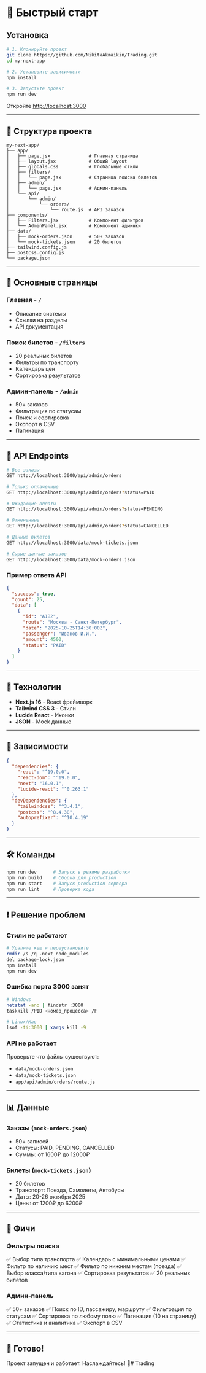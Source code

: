 # 🚀 Быстрый старт

## Установка
```bash
# 1. Клонируйте проект
git clone https://github.com/NikitaAkmaikin/Trading.git
cd my-next-app

# 2. Установите зависимости
npm install

# 3. Запустите проект
npm run dev
```

Откройте [http://localhost:3000](http://localhost:3000)

---

## 📁 Структура проекта
```
my-next-app/
├── app/
│   ├── page.jsx              # Главная страница
│   ├── layout.jsx            # Общий layout
│   ├── globals.css           # Глобальные стили
│   ├── filters/
│   │   └── page.jsx          # Страница поиска билетов
│   ├── admin/
│   │   └── page.jsx          # Админ-панель
│   └── api/
│       └── admin/
│           └── orders/
│               └── route.js  # API заказов
├── components/
│   ├── Filters.jsx           # Компонент фильтров
│   └── AdminPanel.jsx        # Компонент админки
├── data/
│   ├── mock-orders.json      # 50+ заказов
│   └── mock-tickets.json     # 20 билетов
├── tailwind.config.js
├── postcss.config.js
└── package.json
```

---

## 🎯 Основные страницы

### Главная - `/`
- Описание системы
- Ссылки на разделы
- API документация

### Поиск билетов - `/filters`
- 20 реальных билетов
- Фильтры по транспорту
- Календарь цен
- Сортировка результатов

### Админ-панель - `/admin`
- 50+ заказов
- Фильтрация по статусам
- Поиск и сортировка
- Экспорт в CSV
- Пагинация

---

## 🔌 API Endpoints
```bash
# Все заказы
GET http://localhost:3000/api/admin/orders

# Только оплаченные
GET http://localhost:3000/api/admin/orders?status=PAID

# Ожидающие оплаты
GET http://localhost:3000/api/admin/orders?status=PENDING

# Отмененные
GET http://localhost:3000/api/admin/orders?status=CANCELLED

# Данные билетов
GET http://localhost:3000/data/mock-tickets.json

# Сырые данные заказов
GET http://localhost:3000/data/mock-orders.json
```

### Пример ответа API
```json
{
  "success": true,
  "count": 25,
  "data": [
    {
      "id": "A1B2",
      "route": "Москва - Санкт-Петербург",
      "date": "2025-10-25T14:30:00Z",
      "passenger": "Иванов И.И.",
      "amount": 4500,
      "status": "PAID"
    }
  ]
}
```

---

## 🎨 Технологии

- **Next.js 16** - React фреймворк
- **Tailwind CSS 3** - Стили
- **Lucide React** - Иконки
- **JSON** - Mock данные

---

## 📝 Зависимости
```json
{
  "dependencies": {
    "react": "^19.0.0",
    "react-dom": "^19.0.0",
    "next": "16.0.1",
    "lucide-react": "^0.263.1"
  },
  "devDependencies": {
    "tailwindcss": "^3.4.1",
    "postcss": "^8.4.38",
    "autoprefixer": "^10.4.19"
  }
}
```

---

## 🛠️ Команды
```bash
npm run dev      # Запуск в режиме разработки
npm run build    # Сборка для production
npm run start    # Запуск production сервера
npm run lint     # Проверка кода
```

---

## ❗ Решение проблем

### Стили не работают
```bash
# Удалите кеш и переустановите
rmdir /s /q .next node_modules
del package-lock.json
npm install
npm run dev
```

### Ошибка порта 3000 занят
```bash
# Windows
netstat -ano | findstr :3000
taskkill /PID <номер_процесса> /F

# Linux/Mac
lsof -ti:3000 | xargs kill -9
```

### API не работает

Проверьте что файлы существуют:
- `data/mock-orders.json`
- `data/mock-tickets.json`
- `app/api/admin/orders/route.js`

---

## 📊 Данные

### Заказы (`mock-orders.json`)
- 50+ записей
- Статусы: PAID, PENDING, CANCELLED
- Суммы: от 1600₽ до 12000₽

### Билеты (`mock-tickets.json`)
- 20 билетов
- Транспорт: Поезда, Самолеты, Автобусы
- Даты: 20-26 октября 2025
- Цены: от 1200₽ до 6200₽

---

## 🎯 Фичи

### Фильтры поиска
✅ Выбор типа транспорта
✅ Календарь с минимальными ценами
✅ Фильтр по наличию мест
✅ Фильтр по нижним местам (поезда)
✅ Выбор класса/типа вагона
✅ Сортировка результатов
✅ 20 реальных билетов

### Админ-панель
✅ 50+ заказов
✅ Поиск по ID, пассажиру, маршруту
✅ Фильтрация по статусам
✅ Сортировка по любому полю
✅ Пагинация (10 на страницу)
✅ Статистика и аналитика
✅ Экспорт в CSV

---

## 🚀 Готово!

Проект запущен и работает. Наслаждайтесь! 🎉# Trading

